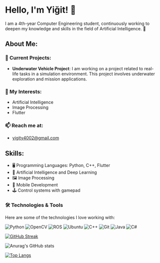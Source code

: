 
# Hello, I'm Yiğit! 👋

I am a 4th-year Computer Engineering student, continuously working to deepen my knowledge and skills in the field of Artificial Intelligence. 🧠

## About Me:
### 🔭 Current Projects:
- **Underwater Vehicle Project**: I am working on a project related to real-life tasks in a simulation environment. This project involves underwater exploration and mission applications.

### 🌱 My Interests:
- Artificial Intelligence
- Image Processing
- Flutter

### 📫 Reach me at:
- yigity4002@gmail.com

## Skills:
- 🖥️ Programming Languages: Python, C++, Flutter
- 🤖 Artificial Intelligence and Deep Learning
- 🖼️ Image Processing
- 📱 Mobile Development
- 🕹️ Control systems with gamepad

### 🛠 Technologies & Tools

Here are some of the technologies I love working with:

![Python](https://img.shields.io/badge/Python-3670A0?style=for-the-badge&logo=python&logoColor=ffdd54)
![OpenCV](https://img.shields.io/badge/OpenCV-27338e?style=for-the-badge&logo=OpenCV&logoColor=white)
![ROS](https://img.shields.io/badge/ROS-22314E?style=for-the-badge&logo=ros&logoColor=white)
![Ubuntu](https://img.shields.io/badge/Ubuntu-E95420?style=for-the-badge&logo=ubuntu&logoColor=white)
![C++](https://img.shields.io/badge/C++-00599C?style=for-the-badge&logo=cplusplus&logoColor=white)
![Git](https://img.shields.io/badge/Git-F05032?style=for-the-badge&logo=git&logoColor=white)
![Java](https://img.shields.io/badge/Java-ED8B00?style=for-the-badge&logo=java&logoColor=white)
![C#](https://img.shields.io/badge/C%23-239120?style=for-the-badge&logo=c-sharp&logoColor=white)


[![GitHub Streak](https://streak-stats.demolab.com/?user=Yigityld)](https://git.io/streak-stats)


![Anurag's GitHub stats](https://github-readme-stats.vercel.app/api?username=Yigityld&show_icons=true)


[![Top Langs](https://github-readme-stats.vercel.app/api/top-langs/?username=Yigityld&layout=pie)](https://github.com/anuraghazra/github-readme-stats)
